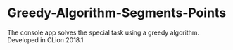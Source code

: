 # Greedy-Algorithm-Segments-Points
The console app solves the special task using a greedy algorithm. Developed in CLion 2018.1
